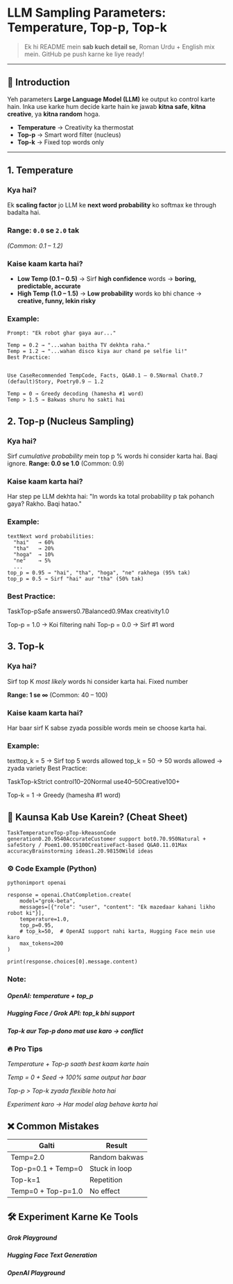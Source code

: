 # LLM Sampling Parameters: Temperature, Top-p, Top-k

> Ek hi README mein **sab kuch detail se**, Roman Urdu + English mix mein. GitHub pe push karne ke liye ready!

---

## 🌟 Introduction

Yeh parameters **Large Language Model (LLM)** ke output ko control karte hain. Inka use karke hum decide karte hain ke jawab **kitna safe**, **kitna creative**, ya **kitna random** hoga.  

- **Temperature** → Creativity ka thermostat  
- **Top-p** → Smart word filter (nucleus)  
- **Top-k** → Fixed top words only  

---

## 1. Temperature

### Kya hai?
Ek **scaling factor** jo LLM ke **next word probability** ko softmax ke through badalta hai.  

### Range: `0.0` se `2.0` tak  
*(Common: 0.1 – 1.2)*

### Kaise kaam karta hai?
- **Low Temp (0.1 – 0.5)** → Sirf **high confidence** words → **boring, predictable, accurate**  
- **High Temp (1.0 – 1.5)** → **Low probability** words ko bhi chance → **creative, funny, lekin risky**

### Example:
```text
Prompt: "Ek robot ghar gaya aur..."

Temp = 0.2 → "...wahan baitha TV dekhta raha."
Temp = 1.2 → "...wahan disco kiya aur chand pe selfie li!"
Best Practice:


Use CaseRecommended TempCode, Facts, Q&A0.1 – 0.5Normal Chat0.7 (default)Story, Poetry0.9 – 1.2

Temp = 0 → Greedy decoding (hamesha #1 word)
Temp > 1.5 → Bakwas shuru ho sakti hai
```
## 2. Top-p (Nucleus Sampling)
### Kya hai?
Sirf *cumulative probability* mein top p % words hi consider karta hai. Baqi ignore.
**Range: 0.0 se 1.0**
(Common: 0.9)
### Kaise kaam karta hai?
Har step pe LLM dekhta hai:
"In words ka total probability p tak pohanch gaya? Rakho. Baqi hatao."
### Example:
```
textNext word probabilities:
  "hai"   → 60%
  "tha"   → 20%
  "hoga"  → 10%
  "ne"    → 5%
  ...
top_p = 0.95 → "hai", "tha", "hoga", "ne" rakhega (95% tak)
top_p = 0.5 → Sirf "hai" aur "tha" (50% tak)
```
### Best Practice:



TaskTop-pSafe answers0.7Balanced0.9Max creativity1.0

Top-p = 1.0 → Koi filtering nahi
Top-p = 0.0 → Sirf #1 word


## 3. Top-k
### Kya hai?
Sirf top K *most likely* words hi consider karta hai. Fixed number

**Range: 1 se ∞**
(Common: 40 – 100)
### Kaise kaam karta hai?
Har baar sirf K sabse zyada possible words mein se choose karta hai.
### Example:
texttop_k = 5  → Sirf top 5 words allowed
top_k = 50 → 50 words allowed → zyada variety
Best Practice:

TaskTop-kStrict control10–20Normal use40–50Creative100+

Top-k = 1 → Greedy (hamesha #1 word)


## 🎯 Kaunsa Kab Use Karein? (Cheat Sheet)


```TaskTemperatureTop-pTop-kReasonCode generation0.20.9540AccurateCustomer support bot0.70.950Natural + safeStory / Poem1.00.95100CreativeFact-based Q&A0.11.01Max accuracyBrainstorming ideas1.20.98150Wild ideas```

### ⚙️ Code Example (Python)
```
pythonimport openai

response = openai.ChatCompletion.create(
    model="grok-beta",
    messages=[{"role": "user", "content": "Ek mazedaar kahani likho robot ki"}],
    temperature=1.0,
    top_p=0.95,
    # top_k=50,  # OpenAI support nahi karta, Hugging Face mein use karo
    max_tokens=200
)

print(response.choices[0].message.content)
```
### Note:

##### OpenAI: temperature + top_p
##### Hugging Face / Grok API: top_k bhi support
##### Top-k aur Top-p dono mat use karo → conflict



### 🔥 Pro Tips

*Temperature + Top-p saath best kaam karte hain*

*Temp = 0 + Seed → 100% same output har baar*

*Top-p > Top-k zyada flexible hota hai*

*Experiment karo → Har model alag behave karta hai*


## ❌ Common Mistakes

| Galti                        | Result         |
|------------------------------|----------------|
| Temp=2.0                     | Random bakwas  |
| Top-p=0.1 + Temp=0           | Stuck in loop  |
| Top-k=1                      | Repetition     |
| Temp=0 + Top-p=1.0           | No effect      |
## 🛠️ Experiment Karne Ke Tools

##### Grok Playground
##### Hugging Face Text Generation
##### OpenAI Playground


